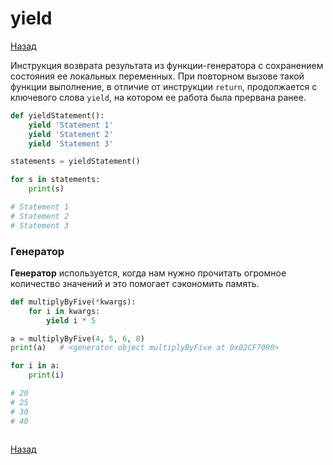 # yield

[Назад][back]

Инструкция возврата результата из функции-генератора с сохранением состояния ее локальных переменных.
При повторном вызове такой функции выполнение, в отличие от инструкции `return`, продолжается с ключевого слова `yield`,
на котором ее работа была прервана ранее.

```python
def yieldStatement():
    yield 'Statement 1'
    yield 'Statement 2'
    yield 'Statement 3'

statements = yieldStatement()

for s in statements:
    print(s)

# Statement 1
# Statement 2
# Statement 3
```

### Генератор

**Генератор** используется, когда нам нужно прочитать огромное количество значений и это помогает сэкономить память.

```python
def multiplyByFive(*kwargs):
    for i in kwargs:
        yield i * 5

a = multiplyByFive(4, 5, 6, 8)
print(a)   # <generator object multiplyByFive at 0x02CF7090>

for i in a:
    print(i)

# 20
# 25
# 30
# 40
```

```python

```

[Назад][back]

[back]: <.> "Назад к оглавлению"